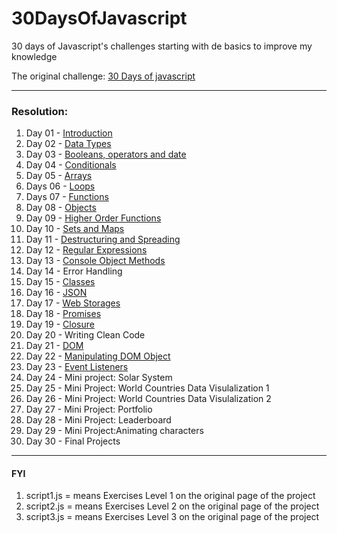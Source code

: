 # 30DaysOfJavascript

30 days of Javascript's challenges starting with de basics to improve my knowledge

The original challenge:
[30 Days of javascript](https://github.com/Asabeneh/30-Days-Of-JavaScript)

---

### Resolution:

1.  Day 01 - [Introduction](https://github.com/fmarga/30DaysOfJavascript/tree/master/day01)
2.  Day 02 - [Data Types](https://github.com/fmarga/30DaysOfJavascript/tree/master/day02)
3.  Day 03 - [Booleans, operators and date](https://github.com/fmarga/30DaysOfJavascript/tree/master/day03)
4.  Day 04 - [Conditionals](https://github.com/fmarga/30DaysOfJavascript/tree/master/day04)
5.  Day 05 - [Arrays](https://github.com/fmarga/30DaysOfJavascript/tree/master/day05)
6.  Days 06 - [Loops](https://github.com/fmarga/30DaysOfJavascript/tree/master/day06)
7.  Days 07 - [Functions](https://github.com/fmarga/30DaysOfJavascript/tree/master/day07)
8.  Day 08 - [Objects](https://github.com/fmarga/30DaysOfJavascript/tree/master/day08)
9.  Day 09 - [Higher Order Functions](https://github.com/fmarga/30DaysOfJavascript/tree/master/day09)
10. Day 10 - [Sets and Maps](https://github.com/fmarga/30DaysOfJavascript/tree/master/day10)
11. Day 11 - [Destructuring and Spreading](https://github.com/fmarga/30DaysOfJavascript/tree/master/day11)
12. Day 12 - [Regular Expressions](https://github.com/fmarga/30DaysOfJavascript/tree/master/day12)
13. Day 13 - [Console Object Methods](https://github.com/fmarga/30DaysOfJavascript/tree/master/day13)
14. Day 14 - Error Handling
15. Day 15 - [Classes](https://github.com/fmarga/30DaysOfJavascript/tree/master/day15)
16. Day 16 - [JSON](https://github.com/fmarga/30DaysOfJavascript/tree/master/day16)
17. Day 17 - [Web Storages](https://github.com/fmarga/30DaysOfJavascript/tree/master/day17)
18. Day 18 - [Promises](https://github.com/fmarga/30DaysOfJavascript/tree/master/day18)
19. Day 19 - [Closure](https://github.com/fmarga/30DaysOfJavascript/tree/master/day19)
20. Day 20 - Writing Clean Code
21. Day 21 - [DOM](https://github.com/fmarga/30DaysOfJavascript/tree/master/day20)
22. Day 22 - [Manipulating DOM Object](https://github.com/fmarga/30DaysOfJavascript/tree/master/day22)
23. Day 23 - [Event Listeners](https://github.com/fmarga/30DaysOfJavascript/tree/master/day23)
24. Day 24 - Mini project: Solar System
25. Day 25 - Mini Project: World Countries Data Visulalization 1
26. Day 26 - Mini Project: World Countries Data Visulalization 2
27. Day 27 - Mini Project: Portfolio
28. Day 28 - Mini Project: Leaderboard
29. Day 29 - Mini Project:Animating characters
30. Day 30 - Final Projects

---

#### FYI

1. script1.js = means Exercises Level 1 on the original page of the project
2. script2.js = means Exercises Level 2 on the original page of the project
3. script3.js = means Exercises Level 3 on the original page of the project
